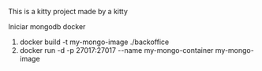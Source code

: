 This is a kitty project made by a kitty


Iniciar mongodb docker

1. docker build -t my-mongo-image ./backoffice
2. docker run -d -p 27017:27017 --name my-mongo-container my-mongo-image